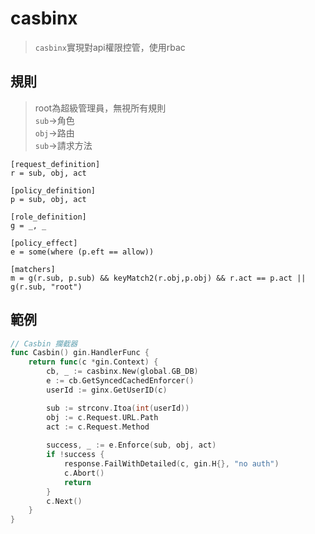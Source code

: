# casbinx
>`casbinx`實現對api權限控管，使用rbac

## 規則
> root為超級管理員，無視所有規則  
> `sub`->角色  
> `obj`->路由  
> `sub`->請求方法
```
[request_definition]
r = sub, obj, act
		
[policy_definition]
p = sub, obj, act
		
[role_definition]
g = _, _
		
[policy_effect]
e = some(where (p.eft == allow))
		
[matchers]
m = g(r.sub, p.sub) && keyMatch2(r.obj,p.obj) && r.act == p.act || g(r.sub, "root")
```

## 範例
```go
// Casbin 攔截器
func Casbin() gin.HandlerFunc {
	return func(c *gin.Context) {
		cb, _ := casbinx.New(global.GB_DB)
		e := cb.GetSyncedCachedEnforcer()
		userId := ginx.GetUserID(c)

		sub := strconv.Itoa(int(userId))
		obj := c.Request.URL.Path
		act := c.Request.Method
		
		success, _ := e.Enforce(sub, obj, act)
		if !success {
			response.FailWithDetailed(c, gin.H{}, "no auth")
			c.Abort()
			return
		}
		c.Next()
	}
}
```